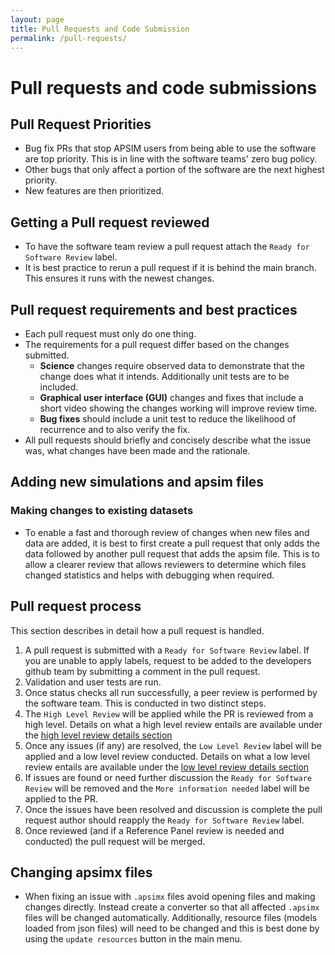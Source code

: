 ```yaml
---
layout: page
title: Pull Requests and Code Submission
permalink: /pull-requests/
---
```


# Pull requests and code submissions

## Pull Request Priorities

* Bug fix PRs that stop APSIM users from being able to use the software are top priority. This is in line with the software teams' zero bug policy.
* Other bugs that only affect a portion of the software are the next highest priority.
* New features are then prioritized.

## Getting a Pull request reviewed

* To have the software team review a pull request attach the `Ready for Software Review` label.
* It is best practice to rerun a pull request if it is behind the main branch. This ensures it runs with the newest changes.

## Pull request requirements and best practices

* Each pull request must only do one thing.
* The requirements for a pull request differ based on the changes submitted.
  * **Science** changes require observed data to demonstrate that the change does what it intends. Additionally unit tests are to be included.
  * **Graphical user interface (GUI)** changes and fixes that include a short video showing the changes working will improve review time.
  * **Bug fixes** should include a unit test to reduce the likelihood of recurrence and to also verify the fix.
* All pull requests should briefly and concisely describe what the issue was, what changes have been made and the rationale.

## Adding new simulations and apsim files

### Making changes to existing datasets

* To enable a fast and thorough review of changes when new files and data are added, it is best to first create a pull request that only adds the data followed by another pull request that adds the apsim file. This is to allow a clearer review that allows reviewers to determine which files changed statistics and helps with debugging when required.

## Pull request process

This section describes in detail how a pull request is handled.

1. A pull request is submitted with a `Ready for Software Review` label. If you are unable to apply labels, request to be added to the developers github team by submitting a comment in the pull request.
2. Validation and user tests are run.
3. Once status checks all run successfully, a peer review is performed by the software team. This is conducted in two distinct steps.
4. The `High Level Review` will be applied while the PR is reviewed from a high level. Details on what a high level review entails are available under the [high level review details section](#step-4-high-level-review)
5. Once any issues (if any) are resolved, the `Low Level Review` label will be applied and a low level review conducted. Details on what a low level review entails are available under the [low level review details section](#step-5-low-level-review)  
6. If issues are found or need further discussion the `Ready for Software Review` will be removed and the `More information needed` label will be applied to the PR.
7. Once the issues have been resolved and discussion is complete the pull request author should reapply the `Ready for Software Review` label.
8. Once reviewed (and if a Reference Panel review is needed and conducted) the pull request will be merged.

## Changing apsimx files

* When fixing an issue with `.apsimx` files avoid opening files and making changes directly. Instead create a converter so that all affected `.apsimx` files will be changed automatically. Additionally, resource files (models loaded from json files) will need to be changed and this is best done by using the `update resources` button in the main menu.
